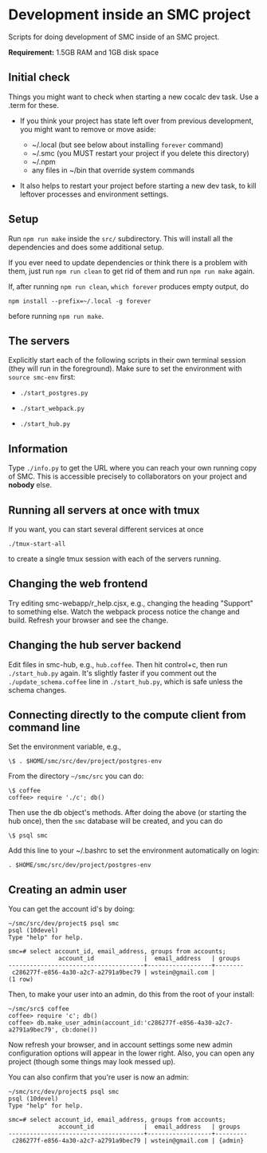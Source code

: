 # Development inside an SMC project

Scripts for doing development of SMC inside of an SMC project.

**Requirement:** 1.5GB RAM and 1GB disk space

## Initial check

Things you might want to check when starting a new cocalc dev task. Use a .term for these.

- If you think your project has state left over from previous development, you might want to remove or move aside:
  - ~/.local (but see below about installing `forever` command)
  - ~/.smc (you MUST restart your project if you delete this directory)
  - ~/.npm
  - any files in ~/bin that override system commands

- It also helps to restart your project before starting a new dev task, to kill leftover processes and environment settings.

## Setup

Run `npm run make` inside the `src/` subdirectory.
This will install all the dependencies and does some additional setup.

If you ever need to update dependencies or think there is a problem with them,
just run `npm run clean` to get rid of them and run `npm run make` again.

If, after running `npm run clean`, `which forever` produces empty output, do
```
npm install --prefix=~/.local -g forever
```
before running `npm run make`.


## The servers

Explicitly start each of the following scripts in their own terminal session (they will run in the foreground).  Make sure to set the environment with `source smc-env` first:

- `./start_postgres.py`

- `./start_webpack.py`

- `./start_hub.py`


## Information

Type `./info.py` to get the URL where you can reach your own running copy of SMC.  This is accessible precisely to collaborators on your project and **nobody** else.

## Running all servers at once with tmux

If you want, you can start several different services at once

    ./tmux-start-all

to create a single tmux session with each of the servers running.

## Changing the web frontend

Try editing smc-webapp/r_help.cjsx, e.g., changing the heading "Support" to something else.  Watch the webpack process notice the change and build.   Refresh your browser and see the change.


## Changing the hub server backend

Edit files in smc-hub, e.g., `hub.coffee`.  Then hit control+c, then run `./start_hub.py` again.  It's slightly faster if you comment out the `./update_schema.coffee` line in `./start_hub.py`, which is safe unless the schema changes.


## Connecting directly to the compute client from command line

Set the environment variable, e.g.,

    \$ . $HOME/smc/src/dev/project/postgres-env

From the directory `~/smc/src` you can do:

    \$ coffee
    coffee> require './c'; db()

Then use the db object's methods.  After doing the above (or starting the hub once), then the `smc` database will be created, and you can do

    \$ psql smc

Add this line to your ~/.bashrc to set the environment automatically on login:

    . $HOME/smc/src/dev/project/postgres-env

## Creating an admin user

You can get the account id's by doing:

    ~/smc/src/dev/project$ psql smc
    psql (10devel)
    Type "help" for help.

    smc=# select account_id, email_address, groups from accounts;
                  account_id              |  email_address   | groups
    --------------------------------------+------------------+--------
     c286277f-e856-4a30-a2c7-a2791a9bec79 | wstein@gmail.com |
    (1 row)


Then, to make your user into an admin, do this from the root of your install:

    ~/smc/src$ coffee
    coffee> require 'c'; db()
    coffee> db.make_user_admin(account_id:'c286277f-e856-4a30-a2c7-a2791a9bec79', cb:done())

Now refresh your browser, and in account settings some new admin configuration options will appear in the lower right.  Also, you can open any project (though some things may look messed up).

You can also confirm that you're user is now an admin:

    ~/smc/src/dev/project$ psql smc
    psql (10devel)
    Type "help" for help.

    smc=# select account_id, email_address, groups from accounts;
                  account_id              |  email_address   | groups
    --------------------------------------+------------------+---------
     c286277f-e856-4a30-a2c7-a2791a9bec79 | wstein@gmail.com | {admin}

